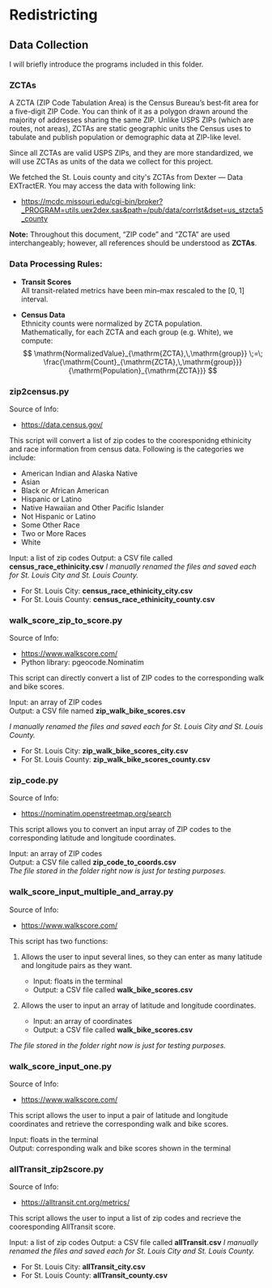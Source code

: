 # Redistricting

## Data Collection
I will briefly introduce the programs included in this folder.

### ZCTAs
A ZCTA (ZIP Code Tabulation Area) is the Census Bureau’s best‐fit area for a five-digit ZIP Code. You can think of it as a polygon drawn around the majority of addresses sharing the same ZIP. Unlike USPS ZIPs (which are routes, not areas), ZCTAs are static geographic units the Census uses to tabulate and publish population or demographic data at ZIP-like level.

Since all ZCTAs are valid USPS ZIPs, and they are more standardized, we will use ZCTAs as units of the data we collect for this project.

We fetched the St. Louis county and city's ZCTAs from Dexter — Data EXTractER. You may access the data with following link:

- https://mcdc.missouri.edu/cgi-bin/broker?_PROGRAM=utils.uex2dex.sas&path=/pub/data/corrlst&dset=us_stzcta5_county

**Note:** Throughout this document, “ZIP code” and “ZCTA” are used interchangeably; however, all references should be understood as **ZCTAs**.

### Data Processing Rules:
- **Transit Scores**  
  All transit-related metrics have been min–max rescaled to the \[0, 1\] interval.

- **Census Data**  
  Ethnicity counts were normalized by ZCTA population.  
  Mathematically, for each ZCTA and each group (e.g. White), we compute:
   $$
   \mathrm{NormalizedValue}_{\mathrm{ZCTA},\,\mathrm{group}}
   \;=\;
   \frac{\mathrm{Count}_{\mathrm{ZCTA},\,\mathrm{group}}}
      {\mathrm{Population}_{\mathrm{ZCTA}}}
   $$


### zip2census.py
Source of Info:
- https://data.census.gov/

This script will convert a list of zip codes to the cooresponidng ethinicity and race information from census data. Following is the categories we include:

- American Indian and Alaska Native
- Asian
- Black or African American
- Hispanic or Latino
- Native Hawaiian and Other Pacific Islander
- Not Hispanic or Latino
- Some Other Race
- Two or More Races
- White

Input: a list of zip codes
Output: a CSV file called **census_race_ethinicity.csv**
*I manually renamed the files and saved each for St. Louis City and St. Louis County.*  
- For St. Louis City: **census_race_ethinicity_city.csv**  
- For St. Louis County: **census_race_ethinicity_county.csv**

### walk_score_zip_to_score.py
Source of Info: 
- https://www.walkscore.com/
- Python library: pgeocode.Nominatim

This script can directly convert a list of ZIP codes to the corresponding walk and bike scores.

Input: an array of ZIP codes  
Output: a CSV file named **zip_walk_bike_scores.csv**

*I manually renamed the files and saved each for St. Louis City and St. Louis County.*  
- For St. Louis City: **zip_walk_bike_scores_city.csv**  
- For St. Louis County: **zip_walk_bike_scores_county.csv**

### zip_code.py
Source of Info:
- https://nominatim.openstreetmap.org/search

This script allows you to convert an input array of ZIP codes to the corresponding latitude and longitude coordinates.

Input: an array of ZIP codes  
Output: a CSV file called **zip_code_to_coords.csv**  
*The file stored in the folder right now is just for testing purposes.*

### walk_score_input_multiple_and_array.py
Source of Info:
- https://www.walkscore.com/

This script has two functions:

1. Allows the user to input several lines, so they can enter as many latitude and longitude pairs as they want.  
   - Input: floats in the terminal  
   - Output: a CSV file called **walk_bike_scores.csv**

2. Allows the user to input an array of latitude and longitude coordinates.  
   - Input: an array of coordinates  
   - Output: a CSV file called **walk_bike_scores.csv**

*The file stored in the folder right now is just for testing purposes.*

### walk_score_input_one.py
Source of Info: 
- https://www.walkscore.com/

This script allows the user to input a pair of latitude and longitude coordinates and retrieve the corresponding walk and bike scores.

Input: floats in the terminal  
Output: corresponding walk and bike scores shown in the terminal


### allTransit_zip2score.py
Source of Info: 
- https://alltransit.cnt.org/metrics/

This script allows the user to input a list of zip codes and recrieve the cooresponding AllTransit score.

Input: a list of zip codes
Output: a CSV file called **allTransit.csv**
*I manually renamed the files and saved each for St. Louis City and St. Louis County.*  
- For St. Louis City: **allTransit_city.csv**  
- For St. Louis County: **allTransit_county.csv**



